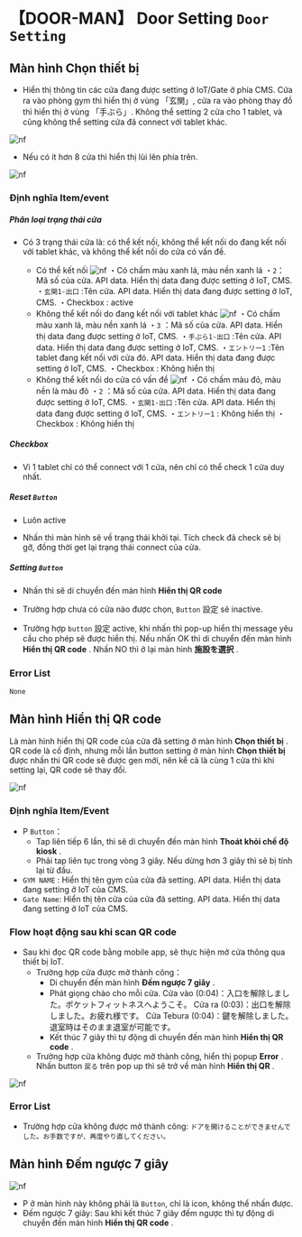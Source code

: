 # 【DOOR-MAN】 **Door Setting** `Door Setting`

## Màn hình **Chọn thiết bị** 

- Hiển thị thông tin các cửa đang được setting ở IoT/Gate ở phía CMS. Cửa ra vào phòng gym thì hiển thị ở vùng 「玄関」, cửa ra vào phòng thay đồ thì hiển thị ở vùng 「手ぶら」. Không thể setting 2 cửa cho 1 tablet, và cũng không thể setting cửa đã connect với tablet khác.

![nf](image\jp\dm\400doorman\door-setting-full.png)

- Nếu có ít hơn 8 cửa thì hiển thị lùi lên phía trên.

![nf](image\jp\dm\400doorman\door-setting-1.png)

### Định nghĩa Item/event

##### Phân loại trạng thái cửa

- Có 3 trạng thái cửa là: có thể kết nối, không thể kết nối do đang kết nối với tablet khác, và không thể kết nối do cửa có vấn đề.

   - Có thể kết nối
     ![nf](image\jp\dm\400doorman\door-type1.PNG)
     ・Có chấm màu xanh lá, màu nền xanh lá
     ・`2`：Mã số của cửa. API data. Hiển thị data đang được setting ở IoT, CMS.
     ・`玄関1‐出口` :Tên cửa. API data. Hiển thị data đang được setting ở IoT, CMS. 
     ・Checkbox : active
   - Không thể kết nối do đang kết nối với tablet khác
     ![nf](image\jp\dm\400doorman\door-type2.PNG)
     ・Có chấm màu xanh lá, màu nền xanh lá
     ・`3` ：Mã số của cửa. API data. Hiển thị data đang được setting ở IoT, CMS.
     ・`手ぶら1‐出口` :Tên cửa. API data. Hiển thị data đang được setting ở IoT, CMS.
     ・`エントリー1` :Tên tablet đang kết nối với cửa đó. API data. Hiển thị data đang được setting ở IoT, CMS. 
     ・Checkbox : Không hiển thị
   - Không thể kết nối do cửa có vấn đề
     ![nf](image\jp\dm\400doorman\door-type3.PNG)
     ・Có chấm màu đỏ, màu nền là màu đỏ
     ・`2` ：Mã số của cửa. API data. Hiển thị data đang được setting ở IoT, CMS.
     ・`玄関1‐出口` :Tên cửa. API data. Hiển thị data đang được setting ở IoT, CMS.
     ・`エントリー1` : Không hiển thị
     ・Checkbox : Không hiển thị

##### Checkbox

- Vì 1 tablet chỉ có thể connect với 1 cửa, nên chỉ có thể check 1 cửa duy nhất.

##### Reset  `Button` 

- Luôn active

- Nhấn thì màn hình sẽ về trạng thái khởi tại. Tích check đã check sẽ bị gỡ, đồng thời get lại trạng thái connect của cửa.

##### Setting  `Button` 

- Nhấn thì sẽ di chuyển đến màn hình  **Hiển thị QR code** 

- Trường hợp chưa có cửa nào được chọn, `Button` 設定  sẽ inactive.

- Trường hợp `button` 設定 active, khi nhấn thì pop-up hiển thị message yêu cầu cho phép sẽ được hiển thị. Nếu nhấn OK thì di chuyển đến màn hình  **Hiển thị QR code** . Nhấn NO thì ở lại màn hình **施設を選択** .

### Error List

`None`

## Màn hình **Hiển thị QR code** 

Là màn hình hiển thị QR code của cửa đã setting ở màn hình **Chọn thiết bị** . QR code là cố định, nhưng mỗi lần button setting ở màn hình  **Chọn thiết bị** được nhấn thì QR code sẽ được gen mới, nên kể cả là cùng 1 cửa thì khi setting lại, QR code sẽ thay đổi.

![nf](image\jp\dm\400doorman\qr-code1.png)

### Định nghĩa Item/Event

- P `Button`：
   - Tap liên tiếp 6 lần, thì sẽ di chuyển đến màn hình **Thoát khỏi chế độ kiosk** .
   - Phải tap liên tục trong vòng 3 giây. Nếu dừng hơn 3 giây thì sẽ bị tính lại từ đầu.
- `GYM NAME` : Hiển thị tên gym của cửa đã setting. API data. Hiển thị data đang setting ở IoT của CMS.
- `Gate Name`: Hiển thị tên cửa của cửa đã setting. API data. Hiển thị data đang setting ở IoT của CMS.

### Flow hoạt động sau khi scan QR code

- Sau khi đọc QR code bằng mobile app, sẽ thực hiện mở cửa thông qua thiết bị IoT.
   - Trường hợp cửa được mở thành công：
       - Di chuyển đến màn hình  **Đếm ngược 7 giây** .
       - Phát giọng chào cho mỗi cửa.
         Cửa vào (0:04)：入口を解除しました。ポケットフィットネスへようこそ。
         Cửa ra (0:03)：出口を解除しました。お疲れ様です。
         Cửa Tebura (0:04)：鍵を解除しました。退室時はそのまま退室が可能です。
       - Kết thúc 7 giây thì tự động di chuyển đến màn hình **Hiển thị QR code** .
   - Trường hợp cửa không được mở thành công, hiển thị popup **Error** . Nhấn button `戻る` trên pop up thì sẽ trở về màn hình **Hiển thị QR** .

![nf](image\jp\dm\400doorman\qrcode-scan-flow-vn1.PNG)

### Error List

- Trường hợp cửa không được mở thành công:
   `ドアを開けることができませんでした。お手数ですが、再度やり直してください。`

## Màn hình  **Đếm ngược 7 giây** 

![nf](image\jp\dm\400doorman\countdown.png)

- P ở màn hình này không phải là `Button`, chỉ là icon, không thể nhấn được.
- Đếm ngược 7 giây: Sau khi kết thúc 7 giây đếm ngược thì tự động di chuyển đến màn hình **Hiển thị QR code** .
